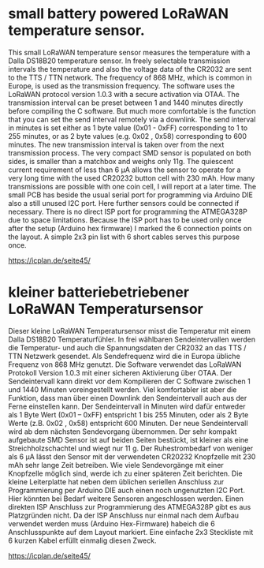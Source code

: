# small battery powered LoRaWAN temperature sensor. 
This small LoRaWAN temperature sensor measures the temperature with a Dalla DS18B20 temperature sensor. In freely selectable transmission intervals the temperature and also the voltage data of the CR2032 are sent to the TTS / TTN network. The frequency of 868 MHz, which is common in Europe, is used as the transmission frequency. The software uses the LoRaWAN protocol version 1.0.3 with a secure activation via OTAA.
The transmission interval can be preset between 1 and 1440 minutes directly before compiling the C software. But much more comfortable is the function that you can set the send interval remotely via a downlink. The send interval in minutes is set either as 1 byte value (0x01 - 0xFF) corresponding to 1 to 255 minutes, or as 2 byte values (e.g. 0x02 , 0x58) corresponding to 600 minutes. The new transmission interval is taken over from the next transmission process.
The very compact SMD sensor is populated on both sides, is smaller than a matchbox and weighs only 11g. The quiescent current requirement of less than 6 µA allows the sensor to operate for a very long time with the used CR20232 button cell with 230 mAh. How many transmissions are possible with one coin cell, I will report at a later time.
The small PCB has beside the usual serial port for programming via Arduino DIE also a still unused I2C port. Here further sensors could be connected if necessary. There is no direct ISP port for programming the ATMEGA328P due to space limitations. Because the ISP port has to be used only once after the setup (Arduino hex firmware) I marked the 6 connection points on the layout. A simple 2x3 pin list with 6 short cables serves this purpose once.

https://icplan.de/seite45/

# kleiner batteriebetriebener LoRaWAN Temperatursensor 
Dieser kleine LoRaWAN Temperatursensor misst die Temperatur mit einem Dalla DS18B20 Temperaturfühler. In frei wählbaren Sendeintervallen werden die Temperatur- und auch die Spannungsdaten der CR2032 an das TTS / TTN Netzwerk gesendet. Als Sendefrequenz wird die in Europa übliche Frequenz von 868 MHz genutzt. Die Software verwendet das LoRaWAN Protokoll Version 1.0.3 mit einer sicheren Aktivierung über OTAA.
Der Sendeintervall kann direkt vor dem Kompilieren der C Software zwischen 1 und 1440 Minuten voreingestellt werden. Viel komfortabler ist aber die Funktion, dass man über einen Downlink den Sendeintervall auch aus der Ferne einstellen kann. Der Sendeintervall in Minuten wird dafür entweder als 1 Byte Wert (0x01 – 0xFF) entspricht 1 bis 255 Minuten, oder als 2 Byte Werte (z.B. 0x02 , 0x58) entspricht 600 Minuten. Der neue Sendeintervall wird ab dem nächsten Sendevorgang übernommen.
Der sehr kompakt aufgebaute SMD Sensor ist auf beiden Seiten bestückt, ist kleiner als eine Streichholzschachtel und wiegt nur 11 g. Der Ruhestrombedarf von weniger als 6 µA lässt den Sensor mit der verwendeten CR20232 Knopfzelle mit 230 mAh sehr lange Zeit betreiben. Wie viele Sendevorgänge mit einer Knopfzelle möglich sind, werde ich zu einer späteren Zeit berichten.
Die kleine Leiterplatte hat neben dem üblichen seriellen Anschluss zur Programmierung per Arduino DIE auch einen noch ungenutzten I2C Port. Hier könnten bei Bedarf weitere Sensoren angeschlossen werden. Einen direkten ISP Anschluss zur Programmierung des ATMEGA328P gibt es aus Platzgründen nicht. Da der ISP Anschluss nur einmal nach dem Aufbau verwendet werden muss (Arduino Hex-Firmware) habeich die 6 Anschlusspunkte auf dem Layout markiert. Eine einfache 2x3 Steckliste mit 6 kurzen Kabel erfüllt einmalig diesen Zweck. 

https://icplan.de/seite45/
